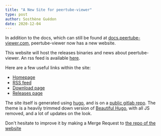 ```yaml
---
title: "A New Site for peertube-viewer"
type: post
author: Sosthène Guédon
date: 2020-12-04
---
```


In addition to the docs, which can still be found at [docs.peertube-viewer.com](https://docs.peertube-viewer.com), peertube-viewer now has a new website.

This website will host the releases binaries and news about peertube-viewer. An rss feed is available [here](/posts/index.xml).

Here are a few useful links within the site:

- [Homepage](/)
- [RSS feed](/posts/index.xml)
- [Download page](/download)
- [Releases page](/releases)

The site itself is generated using [hugo](https://gohugo.io/), and is on a [public gitlab repo](https://gitlab.com/peertube-viewer/peertube-viewer-website).
The theme is a heavily trimmed down version of [Beautiful Hugo](https://github.com/halogenica/beautifulhugo), with all JS removed, and a lot of updates on the look.

Don't hesitate to improve it by making a Merge Request to [the repo of the website](https://gitlab.com/peertube-viewer/peertube-viewer-websithttps://gitlab.com/peertube-viewer/peertube-viewer-website)
